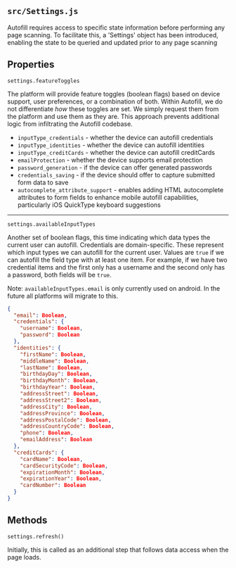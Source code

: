 ## `src/Settings.js`

Autofill requires access to specific state information before performing any page scanning. To facilitate this, a 'Settings' object has been introduced, enabling the state to be queried and updated prior to any page scanning

## Properties

`settings.featureToggles`

The platform will provide feature toggles (boolean flags) based on device support, user preferences, or a combination of both. Within Autofill, we do not differentiate *how* these toggles are set. We simply request them from the platform and use them as they are. This approach prevents additional logic from infiltrating the Autofill codebase.

- `inputType_credentials` - whether the device can autofill credentials
- `inputType_identities` - whether the device can autofill identities
- `inputType_creditCards` - whether the device can autofill creditCards
- `emailProtection` - whether the device supports email protection
- `password_generation` - if the device can offer generated passwords
- `credentials_saving` - if the device should offer to capture submitted form data to save
- `autocomplete_attribute_support` - enables adding HTML autocomplete attributes to form fields to enhance mobile autofill capabilities, particularly iOS QuickType keyboard suggestions

---

`settings.availableInputTypes`

Another set of boolean flags, this time indicating which data types the current user can autofill.
Credentials are domain-specific. These represent which input types we can autofill for the current user.
Values are `true` if we can autofill the field type with at least one item. For example, if we have two
credential items and the first only has a username and the second only has a password, both fields will be `true`.

Note: `availableInputTypes.email` is only currently used on android. In the future all platforms will migrate to this.

```json
{
  "email": Boolean,
  "credentials": {
    "username": Boolean,
    "password": Boolean
  },
  "identities": {
    "firstName": Boolean,
    "middleName": Boolean,
    "lastName": Boolean,
    "birthdayDay": Boolean,
    "birthdayMonth": Boolean,
    "birthdayYear": Boolean,
    "addressStreet": Boolean,
    "addressStreet2": Boolean,
    "addressCity": Boolean,
    "addressProvince": Boolean,
    "addressPostalCode": Boolean,
    "addressCountryCode": Boolean,
    "phone": Boolean,
    "emailAddress": Boolean
  },
  "creditCards": {
    "cardName": Boolean,
    "cardSecurityCode": Boolean,
    "expirationMonth": Boolean,
    "expirationYear": Boolean,
    "cardNumber": Boolean
  }
}
```

## Methods

`settings.refresh()`

Initially, this is called as an additional step that follows data access when the page loads.
